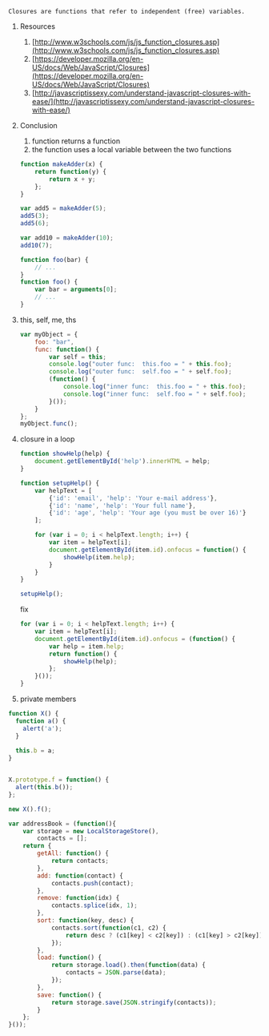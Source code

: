 ```        
Closures are functions that refer to independent (free) variables.
```

1. Resources 
    1. [http://www.w3schools.com/js/js_function_closures.asp](http://www.w3schools.com/js/js_function_closures.asp)
    1. [https://developer.mozilla.org/en-US/docs/Web/JavaScript/Closures](https://developer.mozilla.org/en-US/docs/Web/JavaScript/Closures)
    1. [http://javascriptissexy.com/understand-javascript-closures-with-ease/](http://javascriptissexy.com/understand-javascript-closures-with-ease/)
1. Conclusion
    1. function returns a function
    1. the function uses a local variable between the two functions
    
    ```javascript
    function makeAdder(x) {
        return function(y) {
            return x + y;
        };
    }

    var add5 = makeAdder(5);
    add5(3);
    add5(6);
    
    var add10 = makeAdder(10);
    add10(7);

    function foo(bar) {
        // ...
    }
    function foo() {
        var bar = arguments[0];
        // ...
    }
    ```

1. this, self, me, ths

    ```javascript
    var myObject = {
        foo: "bar",
        func: function() {
            var self = this;
            console.log("outer func:  this.foo = " + this.foo);
            console.log("outer func:  self.foo = " + self.foo);
            (function() {
                console.log("inner func:  this.foo = " + this.foo);
                console.log("inner func:  self.foo = " + self.foo);
            }());
        }
    };
    myObject.func();
    ```
1. closure in a loop

    ```javascript
    function showHelp(help) {
        document.getElementById('help').innerHTML = help;
    }

    function setupHelp() {
        var helpText = [
            {'id': 'email', 'help': 'Your e-mail address'},
            {'id': 'name', 'help': 'Your full name'},
            {'id': 'age', 'help': 'Your age (you must be over 16)'}
        ];

        for (var i = 0; i < helpText.length; i++) {
            var item = helpText[i];
            document.getElementById(item.id).onfocus = function() {
                showHelp(item.help);
            }
        }
    }

    setupHelp();
    ```

    fix
    
    ```javascript
    for (var i = 0; i < helpText.length; i++) {
        var item = helpText[i];
        document.getElementById(item.id).onfocus = (function() {
            var help = item.help;
            return function() {
                showHelp(help);
            };
        }());
    }
    ```

1. private members
```javascript
function X() {
  function a() {
    alert('a');
  }
  
  this.b = a;
}


X.prototype.f = function() {
  alert(this.b());
};

new X().f();
```

```javascript
var addressBook = (function(){
    var storage = new LocalStorageStore(),
        contacts = [];
    return {
        getAll: function() {
            return contacts;
        },
        add: function(contact) {
            contacts.push(contact);
        },
        remove: function(idx) {
            contacts.splice(idx, 1);
        },
        sort: function(key, desc) {
            contacts.sort(function(c1, c2) {
                return desc ? (c1[key] < c2[key]) : (c1[key] > c2[key]);
            });
        },
        load: function() {
            return storage.load().then(function(data) {
                contacts = JSON.parse(data);
            });
        },
        save: function() {
            return storage.save(JSON.stringify(contacts));
        }
    };
}());
```
